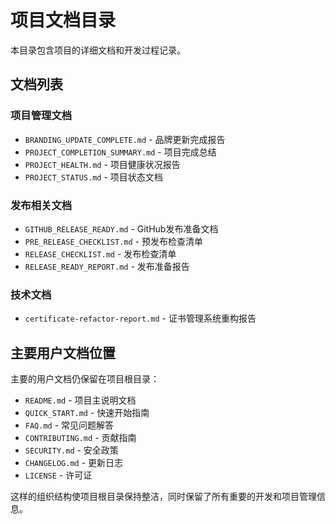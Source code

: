 # 项目文档目录

本目录包含项目的详细文档和开发过程记录。

## 文档列表

### 项目管理文档
- `BRANDING_UPDATE_COMPLETE.md` - 品牌更新完成报告
- `PROJECT_COMPLETION_SUMMARY.md` - 项目完成总结
- `PROJECT_HEALTH.md` - 项目健康状况报告
- `PROJECT_STATUS.md` - 项目状态文档

### 发布相关文档
- `GITHUB_RELEASE_READY.md` - GitHub发布准备文档
- `PRE_RELEASE_CHECKLIST.md` - 预发布检查清单
- `RELEASE_CHECKLIST.md` - 发布检查清单
- `RELEASE_READY_REPORT.md` - 发布准备报告

### 技术文档
- `certificate-refactor-report.md` - 证书管理系统重构报告

## 主要用户文档位置

主要的用户文档仍保留在项目根目录：
- `README.md` - 项目主说明文档
- `QUICK_START.md` - 快速开始指南
- `FAQ.md` - 常见问题解答
- `CONTRIBUTING.md` - 贡献指南
- `SECURITY.md` - 安全政策
- `CHANGELOG.md` - 更新日志
- `LICENSE` - 许可证

这样的组织结构使项目根目录保持整洁，同时保留了所有重要的开发和项目管理信息。
